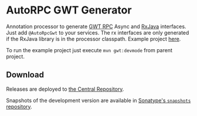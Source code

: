 # AutoRPC GWT Generator 

Annotation processor to generate [GWT RPC][gwt-rpc] Async and [RxJava][rxjava] interfaces. Just add `@AutoRpcGwt` to your 
services. The rx interfaces are only generated if the RxJava library is in the processor classpath. Example project 
[here][example].

To run the example project just execute `mvn gwt:devmode` from parent project.


## Download

Releases are deployed to [the Central Repository][dl].

Snapshots of the development version are available in [Sonatype's `snapshots` repository][snap].


 [dl]: https://search.maven.org/#search%7Cga%7C1%7Cg%3A%22com.intendia.gwt.autorpc%22
 [snap]: https://oss.sonatype.org/content/repositories/snapshots/
 [rxjava]: https://github.com/ReactiveX/RxJava
 [example]: https://github.com/intendia-oss/autorpc-gwt/tree/master/example
 [gwt-rpc]: http://www.gwtproject.org/doc/latest/tutorial/RPC.html
